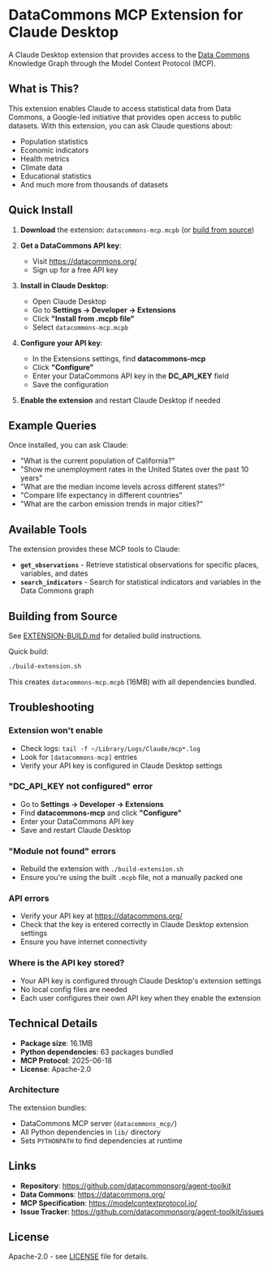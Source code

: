 # DataCommons MCP Extension for Claude Desktop

A Claude Desktop extension that provides access to the [Data Commons](https://datacommons.org/) Knowledge Graph through the Model Context Protocol (MCP).

## What is This?

This extension enables Claude to access statistical data from Data Commons, a Google-led initiative that provides open access to public datasets. With this extension, you can ask Claude questions about:

- Population statistics
- Economic indicators
- Health metrics
- Climate data
- Educational statistics
- And much more from thousands of datasets

## Quick Install

1. **Download** the extension: `datacommons-mcp.mcpb` (or [build from source](#building-from-source))

2. **Get a DataCommons API key**:
   - Visit https://datacommons.org/
   - Sign up for a free API key

3. **Install in Claude Desktop**:
   - Open Claude Desktop
   - Go to **Settings → Developer → Extensions**
   - Click **"Install from .mcpb file"**
   - Select `datacommons-mcp.mcpb`

4. **Configure your API key**:
   - In the Extensions settings, find **datacommons-mcp**
   - Click **"Configure"**
   - Enter your DataCommons API key in the **DC_API_KEY** field
   - Save the configuration

5. **Enable the extension** and restart Claude Desktop if needed

## Example Queries

Once installed, you can ask Claude:

- "What is the current population of California?"
- "Show me unemployment rates in the United States over the past 10 years"
- "What are the median income levels across different states?"
- "Compare life expectancy in different countries"
- "What are the carbon emission trends in major cities?"

## Available Tools

The extension provides these MCP tools to Claude:

- **`get_observations`** - Retrieve statistical observations for specific places, variables, and dates
- **`search_indicators`** - Search for statistical indicators and variables in the Data Commons graph

## Building from Source

See [EXTENSION-BUILD.md](./EXTENSION-BUILD.md) for detailed build instructions.

Quick build:
```bash
./build-extension.sh
```

This creates `datacommons-mcp.mcpb` (16MB) with all dependencies bundled.

## Troubleshooting

### Extension won't enable
- Check logs: `tail -f ~/Library/Logs/Claude/mcp*.log`
- Look for `[datacommons-mcp]` entries
- Verify your API key is configured in Claude Desktop settings

### "DC_API_KEY not configured" error
- Go to **Settings → Developer → Extensions**
- Find **datacommons-mcp** and click **"Configure"**
- Enter your DataCommons API key
- Save and restart Claude Desktop

### "Module not found" errors
- Rebuild the extension with `./build-extension.sh`
- Ensure you're using the built `.mcpb` file, not a manually packed one

### API errors
- Verify your API key at https://datacommons.org/
- Check that the key is entered correctly in Claude Desktop extension settings
- Ensure you have internet connectivity

### Where is the API key stored?
- Your API key is configured through Claude Desktop's extension settings
- No local config files are needed
- Each user configures their own API key when they enable the extension

## Technical Details

- **Package size**: 16.1MB
- **Python dependencies**: 63 packages bundled
- **MCP Protocol**: 2025-06-18
- **License**: Apache-2.0

### Architecture

The extension bundles:
- DataCommons MCP server (`datacommons_mcp/`)
- All Python dependencies in `lib/` directory
- Sets `PYTHONPATH` to find dependencies at runtime

## Links

- **Repository**: https://github.com/datacommonsorg/agent-toolkit
- **Data Commons**: https://datacommons.org/
- **MCP Specification**: https://modelcontextprotocol.io/
- **Issue Tracker**: https://github.com/datacommonsorg/agent-toolkit/issues

## License

Apache-2.0 - see [LICENSE](./LICENSE) file for details.
